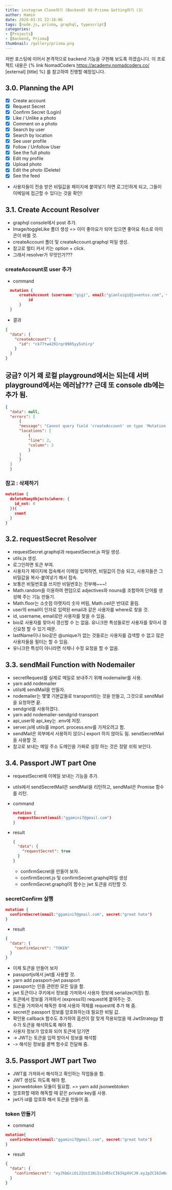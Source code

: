 ```yaml
---
title: instagram Clone하기 (Backend) 02-Prisma Setting하기 (3) 
author: Hamin
date: 2020-03-31 22:18:06
tags: [node.js, prisma, graphql, typescript]
categories: 
- [Projects]
- [Backend, Prisma]
thumbnail: /gallery/prisma.png
---
```


저번 포스팅에 이어서 본격적으로 backend 기능을 구현해 보도록 하겠습니다.
이 프로젝트 내용은 {% link NomadCoders https://academy.nomadcoders.co/ [external] [title] %} 를 참고하여 진행할 예정입니다.

<!-- more -->

## 3.0. Planning the API

- [x] Create account
- [x] Request Secret
- [x] Confirm Secret (Login)
- [x] Like / Unlike a photo
- [x] Comment on a photo
- [x] Search by user
- [x] Search by location
- [x] See user profile
- [x] Follow / Unfollow User
- [x] See the full photo
- [x] Edit my profile
- [x] Upload photo
- [x] Edit the photo (Delete)
- [x] See the feed

- 사용자들이 전송 받은 비밀값을 페이지에 붙여넣기 하면 로그인하게 되고, 그들이 이메일에 접근할 수 있다는 것을 확인!

## 3.1. Create Account Resolver

- graphql console에서 post 추가.
- Image/toggleLike 폴더 생성 => 이미 좋아요가 되어 있으면 좋아요 취소로 아이콘이 바뀔 것.
- createAccount 폴더 및 createAccount.graphql 파일 생성.
- 참고로 멀티 커서 키는 option + click.
- 그래서 resolver가 무엇인가???

### createAccount로 user 추가
  - command
  ~~~json
    mutation {
        createAccount (username:"gigi", email:"gianluigi@juventus.com", firstName:"Gianluigi", lastName:"Buffon"){
            id
        }
    }
  ~~~

  - 결과
  ~~~json
  {
    "data": {
      "createAccount": {
        "id": "ck77tw4291rqr0905yy5shirp"
      }
    }
  }
  ~~~

  ## 궁금? 이거 왜 로컬 playground에서는 되는데 서버 playground에서는 에러남??? 근데 또 console db에는 추가 됨.
  ~~~json
  {
    "data": null,
    "errors": [
        {
        "message": "Cannot query field 'createAccount' on type 'Mutation'. Did you mean 'createPost', 'createComment' or 'createRoom'? (line 2, column 3):\n  createAccount(username: \"gigi\", email: \"gianluigi@juventus.com\", firstName: \"Gianluigi\", lastName: \"Buffon\") {\n  ^",
        "locations": [
            {
            "line": 2,
            "column": 3
            }
        ]
        }
    ]
    }
  ~~~

### 참고 : 삭제하기

~~~json
mutation {
  deleteManyObjects(where: {
    id_not: 0
  }){
    count
  }
}
~~~

## 3.2. requestSecret Resolver

- requestSecret.graphql과 requestSecret.js 파일 생성.
- utils.js 생성.
- 로그인하면 토큰 부여.
- 사용자가 페이지에 접속해서 이메일 입력하면, 비밀값이 전송 되고, 사용자들은 그 비밀값을 복사-붙여넣기 해서 접속.
- 보통은 비밀번호를 쓰지만 비밀번호는 진부해~~~!
- Math.random을 이용하여 랜덤으로 adjectives와 nouns를 조합하여 단어를 생성해 주는 기능 만들기.
- Math.floor는 소숫점 아랫자리 숫자 버림, Math.ceil은 반대로 올림.
- user의 email이 인자로 입력된 email과 같은 사용자를 where로 찾을 것.
- id, username, email로만 사용자를 찾을 수 있음.
- bio로 사용자를 찾아서 갱신할 수 는 없음. 유니크한 특성들로만 사용자를 찾아서 갱신요청 할 수 있기 때문.
- lastName이나 bio같은 @unique가 없는 것들로는 사용자를 검색할 수 없고 많은 사용자들을 필터는 할 수 있음.
- 유니크한 특성이 아니라면 삭제나 수정 요청을 할 수 없음.

## 3.3. sendMail Function with Nodemailer

- secretRequest를 실제로 메일로 보내주기 위해 nodemailer를 사용.
- yarn add nodemailer
- utils에 sendMail을 만들자.
- nodemailer는 몇몇 기본값들로 transport라는 것을 만들고, 그것으로 sendMail을 요청하면 끝.
- sendgrid를 사용하겠다.
- yarn add nodemailer-sendgrid-transport
- api_user와 api_key는 .env에 저장.
- server.js에 utils를 import. process.env를 가져오려고 함.
- sendMail은 외부에서 사용하지 않으니 export 하지 않아도 됨. sendSecretMail을 사용할 것.
- 참고로 보내는 메일 주소 도메인을 가짜로 설정 하는 것은 정말 쉬워 보인다.

## 3.4. Passport JWT part One

- requestSecret에 이메일 보내는 기능을 추가.
- utils에서 sendSecretMail은 sendMail을 리턴하고, sendMail은 Promise 함수를 리턴.
- command
  ~~~json
  mutation {
    requestSecret(email:"ggamini7@gmail.com")
  }
  ~~~

- result
  ~~~json
  {
    "data": {
      "requestSecret": true
    }
  }
  ~~~

  - confirmSecret을 만들어 보자.
  - confirmSecret.js 및 confirmSecret.graphql파일 생성
  - confirmSecret.graphql의 함수는 jwt 토큰을 리턴할 것.

### secretConfirm 실행

~~~json
mutation {
  confirmSecret(email:"ggamini7@gmail.com", secret:"great hate")
}
~~~

- result
~~~json
{
  "data": {
    "confirmSecret": "TOKEN"
  }
}
~~~

- 이제 토큰을 만들어 보자
- passportjs에서 jwt를 사용할 것.
- yarn add passport-jwt passport
- passport는 인증 관련한 모든 일을 함.
- jwt 토큰이나 쿠키에서 정보를 가져와서 사용자 정보에 serialize(저장) 함.
- 토큰에서 정보를 가져와서 (express의) request에 붙여주는 것.
- 토큰을 가져와서 해독한 후에 사용자 객체를 request에 추가 해 줌.
- secret은 passport 정보를 암호화하는데 필요한 비밀 값.
- 확인용 callback 함수도 추가하여 옵션이 잘 맞게 적용되었을 때 JwtStrategy 함수가 토큰을 해석하도록 해야 함.
- 사용자 정보가 암호화 되어 토큰에 담기면 
- -> JWT는 토큰을 입력 받아서 정보를 해석함
- -> 해석된 정보를 콜백 함수로 전달해 줌.

## 3.5. Passport JWT part Two

- JWT를 가져와서 해석하고 확인하는 작업들을 함.
- JWT 생성도 하도록 해야 함.
- jsonwebtoken 모듈이 필요함. => yarn add jsonwebtoken
- 암호화할 때와 해독할 때 같은 private key를 사용.
- jwt가 id를 암호화 해서 토큰을 만들어 줌.

### token 만들기
- command
~~~json
mutation{
  confirmSecret(email:"ggamini7@gmail.com", secret:"great hate")
}
~~~

- result
~~~json
{
  "data": {
    "confirmSecret": "eyJhbGciOiJIUzI1NiIsInR5cCI6IkpXVCJ9.eyJpZCI6ImNrNzd0dzQyOTFycXIwOTA1eXk1c2hpcnAiLCJpYXQiOjE1ODMwODA3OTl9.cZiSHChUpIxMnr21hP6H0_1W2KayZo3hViBzmOWlXbQ"
  }
}
~~~